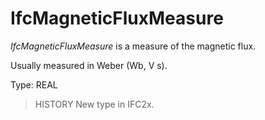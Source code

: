 # IfcMagneticFluxMeasure

_IfcMagneticFluxMeasure_ is a measure of the magnetic flux.<!-- end of definition -->

Usually measured in Weber (Wb, V s).

Type: REAL

> HISTORY New type in IFC2x.
